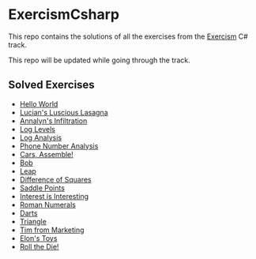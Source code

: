 # ExercismCsharp

This repo contains the solutions of all the exercises from the [Exercism](https://exercism.org/tracks/csharp/) C# track.

This repo will be updated while going through the track.

## Solved Exercises

- [Hello World](https://exercism.org/tracks/csharp/exercises/hello-world)
- [Lucian's Luscious Lasagna](https://exercism.org/tracks/csharp/exercises/lucians-luscious-lasagna)
- [Annalyn's Infiltration](https://exercism.org/tracks/csharp/exercises/annalyns-infiltration)
- [Log Levels](https://exercism.org/tracks/csharp/exercises/log-levels)
- [Log Analysis](https://exercism.org/tracks/csharp/exercises/log-analysis)
- [Phone Number Analysis](https://exercism.org/tracks/csharp/exercises/phone-number-analysis)
- [Cars, Assemble!](https://exercism.org/tracks/csharp/exercises/cars-assemble)
- [Bob](https://exercism.org/tracks/csharp/exercises/bob)
- [Leap](https://exercism.org/tracks/csharp/exercises/leap)
- [Difference of Squares](https://exercism.org/tracks/csharp/exercises/difference-of-squares)
- [Saddle Points](https://exercism.org/tracks/csharp/exercises/saddle-points)
- [Interest is Interesting](https://exercism.org/tracks/csharp/exercises/interest-is-interesting)
- [Roman Numerals](https://exercism.org/tracks/csharp/exercises/roman-numerals)
- [Darts](https://exercism.org/tracks/csharp/exercises/darts)
- [Triangle](https://exercism.org/tracks/csharp/exercises/triangle)
- [Tim from Marketing](https://exercism.org/tracks/csharp/exercises/tim-from-marketing)
- [Elon's Toys](https://exercism.org/tracks/csharp/exercises/elons-toys)
- [Roll the Die!](https://exercism.org/tracks/csharp/exercises/roll-the-die)
